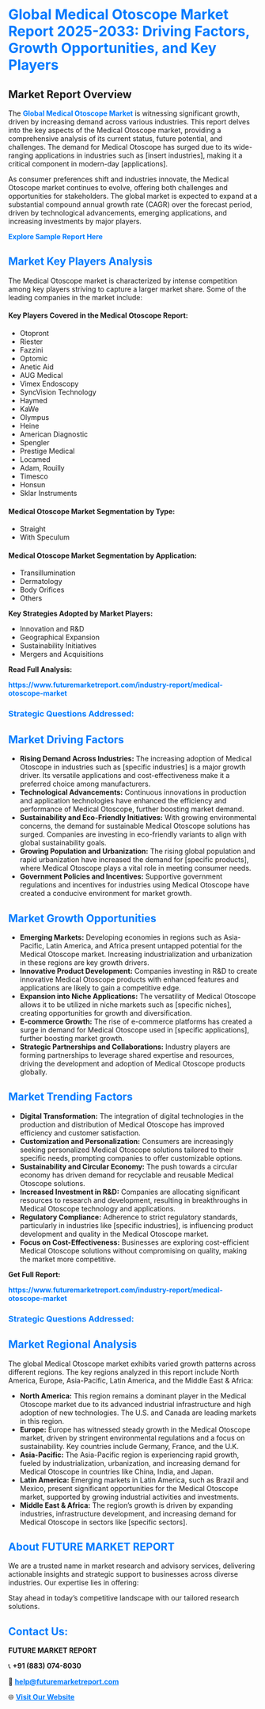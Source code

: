 <h1 style="color: #007BFF;">Global Medical Otoscope Market Report 2025-2033: Driving Factors, Growth Opportunities, and Key Players</h1>

<section id="overview">
<h2>Market Report Overview</h2>
<p>The <a href="https://www.futuremarketreport.com/industry-report/medical-otoscope-market" style="color: #007BFF; text-decoration: none;"><strong>Global Medical Otoscope Market</strong></a> is witnessing significant growth, driven by increasing demand across various industries. This report delves into the key aspects of the Medical Otoscope market, providing a comprehensive analysis of its current status, future potential, and challenges. The demand for Medical Otoscope has surged due to its wide-ranging applications in industries such as [insert industries], making it a critical component in modern-day [applications].</p>
<p>As consumer preferences shift and industries innovate, the Medical Otoscope market continues to evolve, offering both challenges and opportunities for stakeholders. The global market is expected to expand at a substantial compound annual growth rate (CAGR) over the forecast period, driven by technological advancements, emerging applications, and increasing investments by major players.</p>
</section>

<section id="overview">
<p><a href="https://www.futuremarketreport.com/request-sample/reportId=56629" style="color: #007BFF; text-decoration: none;"><strong>Explore Sample Report Here</strong></a></p>
</section>

<section id="key-players">
<h2 style="color: #007BFF;">Market Key Players Analysis</h2>
<p>The Medical Otoscope market is characterized by intense competition among key players striving to capture a larger market share. Some of the leading companies in the market include:</p>
<h4>Key Players Covered in the Medical Otoscope Report:</h4>
<ul><li>Otopront</li><li>Riester</li><li>Fazzini</li><li>Optomic</li><li>Anetic Aid</li><li>AUG Medical</li><li>Vimex Endoscopy</li><li>SyncVision Technology</li><li>Haymed</li><li>KaWe</li><li>Olympus</li><li>Heine</li><li>American Diagnostic</li><li>Spengler</li><li>Prestige Medical</li><li>Locamed</li><li>Adam, Rouilly</li><li>Timesco</li><li>Honsun</li><li>Sklar Instruments</li></ul>
<h4>Medical Otoscope Market Segmentation by Type:</h4>
<ul><li>Straight</li><li>With Speculum</li></ul>

<h4>Medical Otoscope Market Segmentation by Application:</h4>
<ul><li>Transillumination</li><li>Dermatology</li><li>Body Orifices</li><li>Others</li></ul>
<p><strong>Key Strategies Adopted by Market Players:</strong></p>
<ul>
<li>Innovation and R&D</li>
<li>Geographical Expansion</li>
<li>Sustainability Initiatives</li>
<li>Mergers and Acquisitions</li>
</ul>
</section>

<section>
<p><strong>Read Full Analysis: </strong></p><a href="https://www.futuremarketreport.com/industry-report/medical-otoscope-market" style="color: #007BFF; text-decoration: none;"><strong>https://www.futuremarketreport.com/industry-report/medical-otoscope-market</strong></a>
<h3 style="color: #007BFF;">Strategic Questions Addressed:</h3>
</section>

<section id="driving-factors">
<h2 style="color: #007BFF;">Market Driving Factors</h2>
<ul>
<li><strong>Rising Demand Across Industries:</strong> The increasing adoption of Medical Otoscope in industries such as [specific industries] is a major growth driver. Its versatile applications and cost-effectiveness make it a preferred choice among manufacturers.</li>
<li><strong>Technological Advancements:</strong> Continuous innovations in production and application technologies have enhanced the efficiency and performance of Medical Otoscope, further boosting market demand.</li>
<li><strong>Sustainability and Eco-Friendly Initiatives:</strong> With growing environmental concerns, the demand for sustainable Medical Otoscope solutions has surged. Companies are investing in eco-friendly variants to align with global sustainability goals.</li>
<li><strong>Growing Population and Urbanization:</strong> The rising global population and rapid urbanization have increased the demand for [specific products], where Medical Otoscope plays a vital role in meeting consumer needs.</li>
<li><strong>Government Policies and Incentives:</strong> Supportive government regulations and incentives for industries using Medical Otoscope have created a conducive environment for market growth.</li>
</ul>
</section>

<section id="growth-opportunities">
<h2 style="color: #007BFF;">Market Growth Opportunities</h2>
<ul>
<li><strong>Emerging Markets:</strong> Developing economies in regions such as Asia-Pacific, Latin America, and Africa present untapped potential for the Medical Otoscope market. Increasing industrialization and urbanization in these regions are key growth drivers.</li>
<li><strong>Innovative Product Development:</strong> Companies investing in R&D to create innovative Medical Otoscope products with enhanced features and applications are likely to gain a competitive edge.</li>
<li><strong>Expansion into Niche Applications:</strong> The versatility of Medical Otoscope allows it to be utilized in niche markets such as [specific niches], creating opportunities for growth and diversification.</li>
<li><strong>E-commerce Growth:</strong> The rise of e-commerce platforms has created a surge in demand for Medical Otoscope used in [specific applications], further boosting market growth.</li>
<li><strong>Strategic Partnerships and Collaborations:</strong> Industry players are forming partnerships to leverage shared expertise and resources, driving the development and adoption of Medical Otoscope products globally.</li>
</ul>
</section>

<section id="trending-factors">
<h2 style="color: #007BFF;">Market Trending Factors</h2>
<ul>
<li><strong>Digital Transformation:</strong> The integration of digital technologies in the production and distribution of Medical Otoscope has improved efficiency and customer satisfaction.</li>
<li><strong>Customization and Personalization:</strong> Consumers are increasingly seeking personalized Medical Otoscope solutions tailored to their specific needs, prompting companies to offer customizable options.</li>
<li><strong>Sustainability and Circular Economy:</strong> The push towards a circular economy has driven demand for recyclable and reusable Medical Otoscope solutions.</li>
<li><strong>Increased Investment in R&D:</strong> Companies are allocating significant resources to research and development, resulting in breakthroughs in Medical Otoscope technology and applications.</li>
<li><strong>Regulatory Compliance:</strong> Adherence to strict regulatory standards, particularly in industries like [specific industries], is influencing product development and quality in the Medical Otoscope market.</li>
<li><strong>Focus on Cost-Effectiveness:</strong> Businesses are exploring cost-efficient Medical Otoscope solutions without compromising on quality, making the market more competitive.</li>
</ul>
</section>

<section>
<p><strong>Get Full Report: </strong></p><a href="https://www.futuremarketreport.com/industry-report/medical-otoscope-market" style="color: #007BFF; text-decoration: none;"><strong>https://www.futuremarketreport.com/industry-report/medical-otoscope-market</strong></a>
<h3 style="color: #007BFF;">Strategic Questions Addressed:</h3>
</section>


<section id="regional-analysis">
<h2 style="color: #007BFF;">Market Regional Analysis</h2>
<p>The global Medical Otoscope market exhibits varied growth patterns across different regions. The key regions analyzed in this report include North America, Europe, Asia-Pacific, Latin America, and the Middle East & Africa:</p>
<ul>
<li><strong>North America:</strong> This region remains a dominant player in the Medical Otoscope market due to its advanced industrial infrastructure and high adoption of new technologies. The U.S. and Canada are leading markets in this region.</li>
<li><strong>Europe:</strong> Europe has witnessed steady growth in the Medical Otoscope market, driven by stringent environmental regulations and a focus on sustainability. Key countries include Germany, France, and the U.K.</li>
<li><strong>Asia-Pacific:</strong> The Asia-Pacific region is experiencing rapid growth, fueled by industrialization, urbanization, and increasing demand for Medical Otoscope in countries like China, India, and Japan.</li>
<li><strong>Latin America:</strong> Emerging markets in Latin America, such as Brazil and Mexico, present significant opportunities for the Medical Otoscope market, supported by growing industrial activities and investments.</li>
<li><strong>Middle East & Africa:</strong> The region’s growth is driven by expanding industries, infrastructure development, and increasing demand for Medical Otoscope in sectors like [specific sectors].</li>
</ul>
</section>

<footer>
<h2 style="color: #007BFF;">About FUTURE MARKET REPORT</h2>
<p>We are a trusted name in market research and advisory services, delivering actionable insights and strategic support to businesses across diverse industries. Our expertise lies in offering:</p>

<p>Stay ahead in today’s competitive landscape with our tailored research solutions.</p>

<h2 style="color: #007BFF;">Contact Us:</h2>
<p><strong>FUTURE MARKET REPORT</strong></p>
<p>📞 <strong>+91 (883) 074-8030</strong></p>
<p>📧 <strong><a href="mailto:help@futuremarketreport.com" style="color: #007BFF;">help@futuremarketreport.com</a></strong></p>
<p>🌐 <strong><a href="https://www.futuremarketreport.com/" style="color: #007BFF;">Visit Our Website</a></strong></p>
</footer>